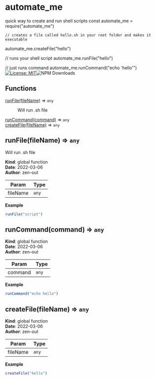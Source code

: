 # automate_me

quick way to create and run shell scripts 
const automate_me = require("automate_me")

    // creates a file called hello.sh in your root folder and makes it executable
automate_me.createFile("hello")

// runs your shell script
automate_me.runFile("hello")

// just runs command
automate_me.runCommand("echo 'hello'")[![License: MIT](https://img.shields.io/badge/License-MIT-yellow.svg)](https://opensource.org/licenses/MIT)![NPM Downloads](https://img.shields.io/npm/dw/automate_me)
## Functions

<dl>
<dt><a href="#runFile">runFile(fileName)</a> ⇒ <code>any</code></dt>
<dd><p>Will run .sh file</p>
</dd>
<dt><a href="#runCommand">runCommand(command)</a> ⇒ <code>any</code></dt>
<dd></dd>
<dt><a href="#createFile">createFile(fileName)</a> ⇒ <code>any</code></dt>
<dd></dd>
</dl>

<a name="runFile"></a>

## runFile(fileName) ⇒ <code>any</code>
Will run .sh file

**Kind**: global function  
**Date**: 2022-03-06  
**Author**: zen-out  

| Param | Type |
| --- | --- |
| fileName | <code>any</code> | 

**Example**  
```js
runFile("script")
```
<a name="runCommand"></a>

## runCommand(command) ⇒ <code>any</code>
**Kind**: global function  
**Date**: 2022-03-06  
**Author**: zen-out  

| Param | Type |
| --- | --- |
| command | <code>any</code> | 

**Example**  
```js
runCommand("echo hello")
```
<a name="createFile"></a>

## createFile(fileName) ⇒ <code>any</code>
**Kind**: global function  
**Date**: 2022-03-06  
**Author**: zen-out  

| Param | Type |
| --- | --- |
| fileName | <code>any</code> | 

**Example**  
```js
createFile("hello")
```